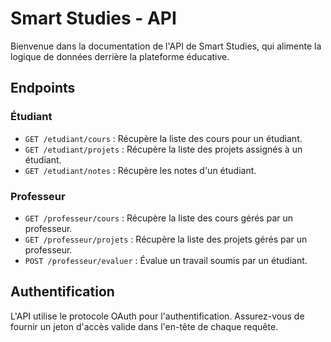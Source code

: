 # Smart Studies - API

Bienvenue dans la documentation de l'API de Smart Studies, qui alimente la logique de données derrière la plateforme éducative.

## Endpoints

### Étudiant

- `GET /etudiant/cours` : Récupère la liste des cours pour un étudiant.
- `GET /etudiant/projets` : Récupère la liste des projets assignés à un étudiant.
- `GET /etudiant/notes` : Récupère les notes d'un étudiant.

### Professeur

- `GET /professeur/cours` : Récupère la liste des cours gérés par un professeur.
- `GET /professeur/projets` : Récupère la liste des projets gérés par un professeur.
- `POST /professeur/evaluer` : Évalue un travail soumis par un étudiant.

## Authentification

L'API utilise le protocole OAuth pour l'authentification. Assurez-vous de fournir un jeton d'accès valide dans l'en-tête de chaque requête.
